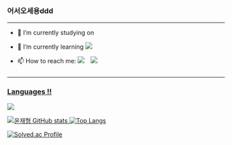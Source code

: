 ### 어서오세용ddd
---
- 🔭 I’m currently studying on 
- 🌱 I’m currently learning <img src="https://img.shields.io/badge/-A8B9CC?style=flat-square&logo=c&logoColor=white"/> <!--<img src="https://img.shields.io/badge/Python-3776AB?style=for-the-badge&logo=Python&logoColor=white"> <img src="https://img.shields.io/badge/JAVA-007396?style=for-the-badge&logo=java&logoColor=white">-->

- 📫 How to reach me: <a href="mailto:yoonwogud@gmail.com"><img src="https://img.shields.io/badge/Yoonwogud@gmail.com-EA4335?style=flat-square&logo=Gmail&logoColor=white&link=mailto:yoonwogud@gmail.com"/></a>
<a href="https://www.instagram.com/wogud210210/">   <img 
             src="http://img.shields.io/badge/wogud210210-white?style=flat&logo=Instagram&link=https://www.instagram.com/wogud210210/"
             style="height : auto; margin-left : 10px; margin-right : 10px;"/>
<!--</a>
<a href="https://hits.seeyoufarm.com"><img src="https://hits.seeyoufarm.com/api/count/incr/badge.svg?url=https%3A%2F%2Fgithub.com%2Fblue1220&count_bg=%230A8902&title_bg=%23000000&icon=microbit.svg&icon_color=%23FF0000&title=%EB%B0%A9%EB%AC%B8%EC%9E%90+%EC%88%98&edge_flat=true"/></a> -->
        
        
###
---
### Languages !!

<img src="https://img.shields.io/badge/-A8B9CC?style=flat-square&logo=C&logoColor=white"/>

![윤재형 GitHub stats](https://github-readme-stats.vercel.app/api?username=wogud1220&show_icons=true&theme=tokyonight)            ![Top Langs](https://github-readme-stats.vercel.app/api/top-langs/?username=wogud1220&langs_count=10&layout=compact&theme=tokyonight&(https://github.com/wogud1220/github-readme-stats))

[![Solved.ac Profile](http://mazassumnida.wtf/api/v2/generate_badge?boj=blue1220)](https://solved.ac/blue1220/)
